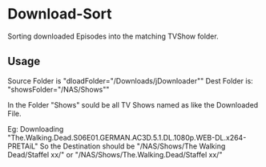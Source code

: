 # Download-Sort
Sorting downloaded Episodes into the matching TVShow folder.

Usage
----
Source Folder is  "dloadFolder="/Downloads/jDownloader""
Dest Folder is:   "showsFolder="/NAS/Shows""

In the Folder "Shows" sould be all TV Shows named as like the Downloaded File.

Eg: 	Downloading "The.Walking.Dead.S06E01.GERMAN.AC3D.5.1.DL.1080p.WEB-DL.x264-PRETAiL"
			So the Destination should be 	"/NAS/Shows/The Walking Dead/Staffel xx/"
			or														"/NAS/Shows/The.Walking.Dead/Staffel xx/"
			
